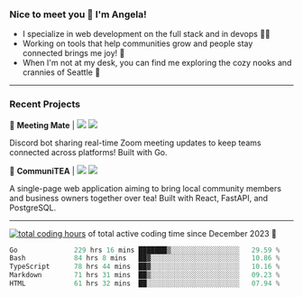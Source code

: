 ### Nice to meet you 👋 I'm Angela!

- I specialize in web development on the full stack and in devops 👩‍💻
- Working on tools that help communities grow and people stay connected brings me joy! 🤝
- When I'm not at my desk, you can find me exploring the cozy nooks and crannies of Seattle 🧋

---

### Recent Projects

👾 **Meeting Mate** | [![](https://img.shields.io/badge/Code-violet.svg?style=flat-square)](https://github.com/angelajfisher/meeting-mate) [![](https://img.shields.io/badge/Site-violet.svg?style=flat-square)](https://angelajfisher.com/projects/meeting-mate)

Discord bot sharing real-time Zoom meeting updates to keep teams connected across platforms! Built with Go.

🍵 **CommuniTEA** | [![](https://img.shields.io/badge/Code-green.svg?style=flat-square)](https://gitlab.com/angelajfisher/communiTEA) [![](https://img.shields.io/badge/Demo-green.svg?style=flat-square)](https://angelajfisher.gitlab.io/communiTEA/)

A single-page web application aiming to bring local community members and business owners together over tea!  Built with React, FastAPI, and PostgreSQL.

---

<a href="https://wakatime.com/@018c1e94-8745-411f-aea1-f33be044d952"><img src="https://wakatime.com/badge/user/018c1e94-8745-411f-aea1-f33be044d952.svg?style=flat-square" alt="total coding hours" /></a> of total active coding time since December 2023 💠<br>
<!--START_SECTION:waka-->

```go
Go              229 hrs 16 mins ███████▒░░░░░░░░░░░░░░░░░   29.59 %
Bash            84 hrs 8 mins   ██▓░░░░░░░░░░░░░░░░░░░░░░   10.86 %
TypeScript      78 hrs 44 mins  ██▓░░░░░░░░░░░░░░░░░░░░░░   10.16 %
Markdown        71 hrs 31 mins  ██▒░░░░░░░░░░░░░░░░░░░░░░   09.23 %
HTML            61 hrs 32 mins  ██░░░░░░░░░░░░░░░░░░░░░░░   07.94 %
```

<!--END_SECTION:waka--> 
